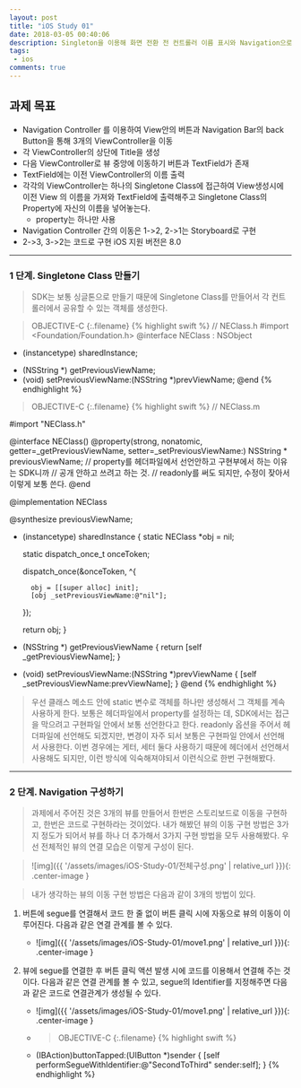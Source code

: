 ```yaml
---
layout: post
title: "iOS Study 01"
date: 2018-03-05 00:40:06
description: Singleton을 이용해 화면 전환 전 컨트롤러 이름 표시와 Navigation으로 화면 전환해보기
tags: 
 - ios
comments: true
---
```


## 과제 목표 

- Navigation Controller 를 이용하여 View안의 버튼과 Navigation Bar의 back Button을 통해 3개의 ViewController을 이동
- 각 ViewController의 상단에 Title을 생성
- 다음 ViewController로 뷰 중앙에 이동하기 버튼과 TextField가 존재
- TextField에는 이전 ViewController의 이름 출력
- 각각의 ViewController는 하나의 Singletone Class에 접근하여 View생성시에 이전 View 의 이름을 가져와 TextField에 출력해주고 Singletone Class의 Property에 자신의 이름을 넣어놓는다.
	- property는 하나만 사용
- Navigation Controller 간의 이동은 1->2, 2->1는 Storyboard로 구현
- 2->3, 3->2는 코드로 구현
iOS 지원 버전은 8.0

---


### 1 단계. Singletone Class 만들기

> SDK는 보통 싱글톤으로 만들기 때문에 Singletone Class를 만들어서 각 컨트롤러에서 공유할 수 있는 객체를 생성한다.

>OBJECTIVE-C
{:.filename}
{% highlight swift %}
// NEClass.h
#import <Foundation/Foundation.h>
@interface NEClass : NSObject
+ (instancetype) sharedInstance;
- (NSString *) getPreviousViewName;
- (void) setPreviousViewName:(NSString *)prevViewName;
@end
{% endhighlight %}

>OBJECTIVE-C
{:.filename}
{% highlight swift %}
// NEClass.m

#import "NEClass.h"

@interface NEClass()
@property(strong, nonatomic, getter=_getPreviousViewName, setter=_setPreviousViewName:) NSString * previousViewName;
// property를 헤더파일에서 선언안하고 구현부에서 하는 이유는 SDK니까
// 공개 안하고 쓰려고 하는 것.
// readonly를 써도 되지만, 수정이 잦아서 이렇게 보통 쓴다.
@end

@implementation NEClass

@synthesize previousViewName;

+ (instancetype) sharedInstance {
    static NEClass *obj = nil;
    
    static dispatch_once_t onceToken;
    
    dispatch_once(&onceToken, ^{
        
        obj = [[super alloc] init];
        [obj _setPreviousViewName:@"nil"];
    });
    
    return obj;
}

- (NSString *) getPreviousViewName {
    return [self _getPreviousViewName];
}

- (void) setPreviousViewName:(NSString *)prevViewName {
    [self _setPreviousViewName:prevViewName];
}
@end
{% endhighlight %}

> 우선 클래스 메소드 안에 static 변수로 객체를 하나만 생성해서 그 객체를 계속 사용하게 한다.
보통은 헤더파일에서 property를 설정하는 데, SDK에서는 접근을 막으려고 구현파일 안에서 보통 선언한다고 한다. readonly 옵션을 주어서 헤더파일에 선언해도 되겠지만, 변경이 자주 되서 보통은 구현파일 안에서 선언해서 사용한다. 이번 경우에는 게터, 세터 둘다 사용하기 때문에 헤더에서 선언해서 사용해도 되지만, 이런 방식에 익숙해져야되서 이런식으로 한번 구현해봤다.
---

### 2 단계. Navigation 구성하기

> 과제에서 주어진 것은 3개의 뷰를 만들어서 한번은 스토리보드로 이동을 구현하고, 한번은 코드로 구현하라는 것이었다. 내가 해봤던 뷰의 이동 구현 방법은 3가지 정도가 되어서 뷰를 하나 더 추가해서 3가지 구현 방법을 모두 사용해봤다. 우선 전체적인 뷰의 연결 모습은 이렇게 구성이 된다.

>![img]({{ '/assets/images/iOS-Study-01/전체구성.png' | relative_url }}){: .center-image }

> 내가 생각하는 뷰의 이동 구현 방법은 다음과 같이 3개의 방법이 있다.

1. 버튼에 segue를 연결해서 코드 한 줄 없이 버튼 클릭 시에 자동으로 뷰의 이동이 이루어진다. 다음과 같은 연결 관계를 볼 수 있다.
    - ![img]({{ '/assets/images/iOS-Study-01/move1.png' | relative_url }}){: .center-image }

2. 뷰에 segue를 연결한 후 버튼 클릭 액션 발생 시에 코드를 이용해서 연결해 주는 것이다. 다음과 같은 연결 관계를 볼 수 있고, segue의 Identifier를 지정해주면 다음과 같은 코드로 연결관계가 생성될 수 있다.

    - ![img]({{ '/assets/images/iOS-Study-01/move1.png' | relative_url }}){: .center-image }

    - >OBJECTIVE-C
    {:.filename}
    {% highlight swift %}
    - (IBAction)buttonTapped:(UIButton *)sender {
        [self performSegueWithIdentifier:@"SecondToThird" sender:self];
    }
    {% endhighlight %}